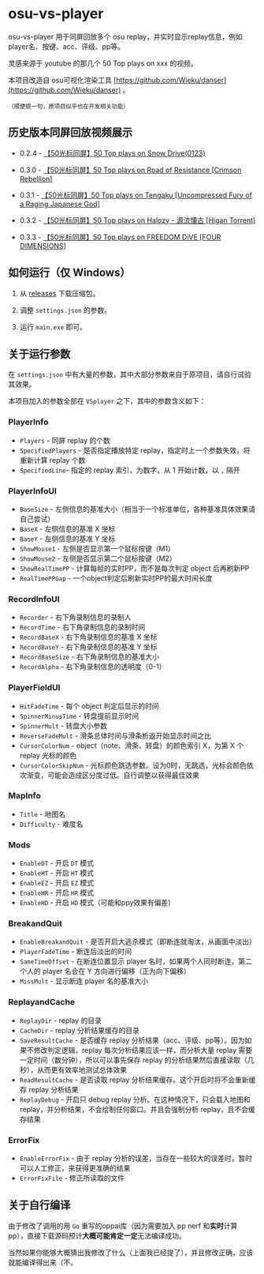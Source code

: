 # osu-vs-player #

osu-vs-player 用于同屏回放多个 osu replay，并实时显示replay信息，例如player名、按键、acc、评级、pp等。

灵感来源于 youtube 的那几个 50 Top plays on xxx 的视频。

本项目改造自 osu可视化渲染工具 [https://github.com/Wieku/danser](https://github.com/Wieku/danser) 。

<small>（顺便提一句，原项目似乎也在开发相关功能）</small>

## 历史版本同屏回放视频展示 ##

- 0.2.4 - [【50光标同屏】50 Top plays on Snow Drive(0123)](https://www.bilibili.com/video/av39908000)

- 0.3.0 - [【50光标同屏】50 Top plays on Road of Resistance [Crimson Rebellion]](https://www.bilibili.com/video/av40701715)

- 0.3.1 - [【50光标同屏】50 Top plays on Tengaku [Uncompressed Fury of a Raging Japanese God]](https://www.bilibili.com/video/av40891023)

- 0.3.2 - [【50光标同屏】50 Top plays on Halozy - 源流懐古 [Higan Torrent]](https://www.bilibili.com/video/av41365133)

- 0.3.3 - [【50光标同屏】50 Top plays on FREEDOM DiVE [FOUR DIMENSIONS]](https://www.bilibili.com/video/av41820400)

## 如何运行（仅 Windows） ##

1. 从 [releases](https://github.com/wasupandceacar/osu-vs-player/releases) 下载压缩包。

2. 调整 ```settings.json``` 的参数。

3. 运行 ```main.exe``` 即可。

##	关于运行参数 ##

在 ```settings.json``` 中有大量的参数，其中大部分参数来自于原项目，请自行试验其效果。

本项目加入的参数全部在 ```VSplayer``` 之下，其中的参数含义如下：

### PlayerInfo ###

- ```Players``` - 同屏 replay 的个数
- ```SpecifiedPlayers``` - 是否指定播放特定 replay，指定时上一个参数失效，将重新计算 replay 个数
- ```SpecifiedLine```- 指定的 replay 索引，为数字，从 1 开始计数，以 ```,``` 隔开

### PlayerInfoUI ###

- ```BaseSize``` - 左侧信息的基准大小（相当于一个标准单位，各种基准具体效果请自己尝试）
- ```BaseX``` - 左侧信息的基准 X 坐标
- ```BaseY``` - 左侧信息的基准 Y 坐标
- ```ShowMouse1``` - 左侧是否显示第一个鼠标按键（M1）
- ```ShowMouse2``` - 左侧是否显示第二个鼠标按键（M2）
- ```ShowRealTimePP``` - 计算每帧的实时PP，而不是每次判定 object 后再刷新PP
- ```RealTimePPGap``` - 一个object判定后刷新实时PP的最大时间长度

### RecordInfoUI ###

- ```Recorder``` - 右下角录制信息的录制人
- ```RecordTime``` - 右下角录制信息的录制时间
- ```RecordBaseX``` - 右下角录制信息的基准 X 坐标
- ```RecordBaseY``` - 右下角录制信息的基准 Y 坐标
- ```RecordBaseSize``` - 右下角录制信息的基准大小
- ```RecordAlpha``` - 右下角录制信息的透明度（0-1）

### PlayerFieldUI ###

- ```HitFadeTime``` - 每个 object 判定后显示的时间
- ```SpinnerMinusTime``` - 转盘提前显示时间
- ```SpinnerMult``` - 转盘大小参数
- ```ReverseFadeMult``` - 滑条总体时间与滑条折返开始显示时间之比
- ```CursorColorNum``` - object（note、滑条、转盘）的颜色索引 X，为第 X 个 replay 光标的颜色
- ```CursorColorSkipNum``` - 光标颜色跳选参数。设为0时，无跳选，光标会颜色依次渐变，可能会造成区分度过低。自行调整以获得最佳效果

### MapInfo ###

- ```Title``` - 地图名
- ```Difficulty``` - 难度名

### Mods ###

- ```EnableDT``` - 开启 ```DT``` 模式
- ```EnableHT``` - 开启 ```HT``` 模式
- ```EnableEZ``` - 开启 ```EZ``` 模式
- ```EnableHR``` - 开启 ```HR``` 模式
- ```EnableHD``` - 开启 ```HD``` 模式（可能和ppy效果有偏差）

### BreakandQuit ###

- ```EnableBreakandQuit``` - 是否开启大逃杀模式（即断连就淘汰，从画面中淡出）
- ```PlayerFadeTime``` - 断连后淡出的时间
- ```SameTimeOffset``` - 在断连位置显示 player 名时，如果两个人同时断连，第二个人的 player 名会在 Y 方向进行偏移（正为向下偏移）
- ```MissMult``` - 显示断连 player 名的基准大小

### ReplayandCache ###

- ```ReplayDir``` - replay 的目录
- ```CacheDir``` - replay 分析结果缓存的目录
- ```SaveResultCache``` - 是否缓存 replay 分析结果（acc、评级、pp等）。因为如果不修改判定逻辑，replay 每次分析结果应该一样，而分析大量 replay 需要一定时间（数分钟），所以可以事先保存 replay 的分析结果然后直接读取（几秒），从而更有效率地测试总体效果
- ```ReadResultCache``` - 是否读取 replay 分析结果缓存。这个开启时将不会重新缓存 replay 分析结果
- ```ReplayDebug``` - 开启只 debug replay 分析。在这种情况下，只会载入地图和 replay，并分析结果，不会绘制任何窗口。并且会强制分析 replay，且不会缓存结果

### ErrorFix ###

- ```EnableErrorFix``` - 由于 replay 分析的误差，当存在一些较大的误差时，暂时可以人工修正，来获得更准确的结果
- ```ErrorFixFile``` - 修正所读取的文件


## 关于自行编译 ##

由于修改了调用的用 ```Go``` 重写的oppai库（因为需要加入 pp nerf 和**实时**计算 pp），直接下载源码预计**大概可能肯定一定**无法编译成功。

当然如果你能够大概猜出我修改了什么（上面我已经提了），并且修改正确，应该就能编译得出来（不。